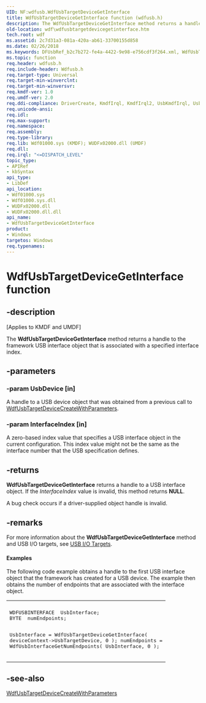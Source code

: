 ```yaml
---
UID: NF:wdfusb.WdfUsbTargetDeviceGetInterface
title: WdfUsbTargetDeviceGetInterface function (wdfusb.h)
description: The WdfUsbTargetDeviceGetInterface method returns a handle to the framework USB interface object that is associated with a specified interface index.
old-location: wdf\wdfusbtargetdevicegetinterface.htm
tech.root: wdf
ms.assetid: 2c7d31a3-081a-420a-ab61-33700155d858
ms.date: 02/26/2018
ms.keywords: DFUsbRef_b2c7b272-fe4a-4422-9e98-e756cdf3f264.xml, WdfUsbTargetDeviceGetInterface, WdfUsbTargetDeviceGetInterface method, kmdf.wdfusbtargetdevicegetinterface, wdf.wdfusbtargetdevicegetinterface, wdfusb/WdfUsbTargetDeviceGetInterface
ms.topic: function
req.header: wdfusb.h
req.include-header: Wdfusb.h
req.target-type: Universal
req.target-min-winverclnt: 
req.target-min-winversvr: 
req.kmdf-ver: 1.0
req.umdf-ver: 2.0
req.ddi-compliance: DriverCreate, KmdfIrql, KmdfIrql2, UsbKmdfIrql, UsbKmdfIrql2
req.unicode-ansi: 
req.idl: 
req.max-support: 
req.namespace: 
req.assembly: 
req.type-library: 
req.lib: Wdf01000.sys (KMDF); WUDFx02000.dll (UMDF)
req.dll: 
req.irql: "<=DISPATCH_LEVEL"
topic_type:
- APIRef
- kbSyntax
api_type:
- LibDef
api_location:
- Wdf01000.sys
- Wdf01000.sys.dll
- WUDFx02000.dll
- WUDFx02000.dll.dll
api_name:
- WdfUsbTargetDeviceGetInterface
product:
- Windows
targetos: Windows
req.typenames: 
---
```


# WdfUsbTargetDeviceGetInterface function


## -description


<p class="CCE_Message">[Applies to KMDF and UMDF]</p>

The <b>WdfUsbTargetDeviceGetInterface</b> method returns a handle to the framework USB interface object that is associated with a specified interface index.


## -parameters




### -param UsbDevice [in]

A handle to a USB device object that was obtained from a previous call to <a href="https://msdn.microsoft.com/library/windows/hardware/hh439428">WdfUsbTargetDeviceCreateWithParameters</a>.


### -param InterfaceIndex [in]

A zero-based index value that specifies a USB interface object in the current configuration. This index value might not be the same as the interface number that the USB specification defines.


## -returns



<b>WdfUsbTargetDeviceGetInterface</b> returns a handle to a USB interface object. If the <i>InterfaceIndex</i> value is invalid, this method returns <b>NULL</b>. 

A bug check occurs if a driver-supplied object handle is invalid.




## -remarks



For more information about the <b>WdfUsbTargetDeviceGetInterface</b> method and USB I/O targets, see <a href="https://msdn.microsoft.com/195c0f4b-7f33-428a-8de7-32643ad854c6">USB I/O Targets</a>.


#### Examples

The following code example obtains a handle to the first USB interface object that the framework has created for a USB device. The example then obtains the number of endpoints that are associated with the interface object.

<div class="code"><span codelanguage=""><table>
<tr>
<th></th>
</tr>
<tr>
<td>
<pre>WDFUSBINTERFACE  UsbInterface;
BYTE  numEndpoints;

UsbInterface = WdfUsbTargetDeviceGetInterface(
                                              deviceContext-&gt;UsbTargetDevice,
                                              0
                                              );
numEndpoints = WdfUsbInterfaceGetNumEndpoints(
                                              UsbInterface,
                                              0
                                              );</pre>
</td>
</tr>
</table></span></div>



## -see-also




<a href="https://msdn.microsoft.com/library/windows/hardware/hh439428">WdfUsbTargetDeviceCreateWithParameters</a>
 

 

